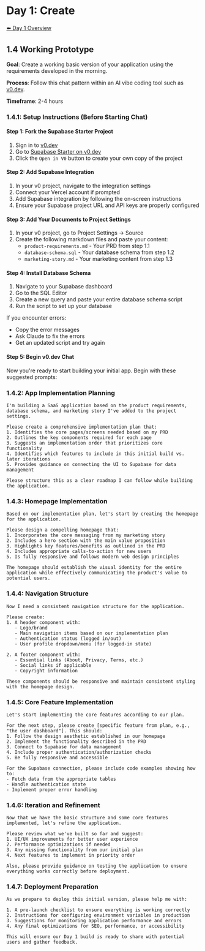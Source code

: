# Day 1: Create

[⬅️ Day 1 Overview](README.md)

## 1.4 Working Prototype

**Goal**: Create a working basic version of your application using the requirements developed in the morning.

**Process**: Follow this chat pattern within an AI vibe coding tool such as [v0.dev](https://www.v0.dev).

**Timeframe**: 2-4 hours

### 1.4.1: Setup Instructions (Before Starting Chat)

#### Step 1: Fork the Supabase Starter Project
1. Sign in to [v0.dev](https://v0.dev)
2. Go to [Supabase Starter on v0.dev](https://v0.dev/community/supabase-starter-VLaYTHTngZT)
3. Click the `Open in V0` button to create your own copy of the project

#### Step 2: Add Supabase Integration 
1. In your v0 project, navigate to the integration settings
2. Connect your Vercel account if prompted
3. Add Supabase integration by following the on-screen instructions
4. Ensure your Supabase project URL and API keys are properly configured

#### Step 3: Add Your Documents to Project Settings
1. In your v0 project, go to Project Settings → Source
2. Create the following markdown files and paste your content:
   - `product-requirements.md` - Your PRD from step 1.1
   - `database-schema.sql` - Your database schema from step 1.2
   - `marketing-story.md` - Your marketing content from step 1.3

#### Step 4: Install Database Schema
1. Navigate to your Supabase dashboard
2. Go to the SQL Editor
3. Create a new query and paste your entire database schema script
4. Run the script to set up your database

If you encounter errors:
- Copy the error messages
- Ask Claude to fix the errors
- Get an updated script and try again

#### Step 5: Begin v0.dev Chat

Now you're ready to start building your initial app. Begin with these suggested prompts:

### 1.4.2: App Implementation Planning

```
I'm building a SaaS application based on the product requirements, database schema, and marketing story I've added to the project settings.

Please create a comprehensive implementation plan that:
1. Identifies the core pages/screens needed based on my PRD
2. Outlines the key components required for each page
3. Suggests an implementation order that prioritizes core functionality
4. Identifies which features to include in this initial build vs. later iterations
5. Provides guidance on connecting the UI to Supabase for data management

Please structure this as a clear roadmap I can follow while building the application.
```

### 1.4.3: Homepage Implementation

```
Based on our implementation plan, let's start by creating the homepage for the application.

Please design a compelling homepage that:
1. Incorporates the core messaging from my marketing story
2. Includes a hero section with the main value proposition
3. Highlights key features/benefits as outlined in the PRD
4. Includes appropriate calls-to-action for new users
5. Is fully responsive and follows modern web design principles

The homepage should establish the visual identity for the entire application while effectively communicating the product's value to potential users.
```

### 1.4.4: Navigation Structure

```
Now I need a consistent navigation structure for the application.

Please create:
1. A header component with:
   - Logo/brand
   - Main navigation items based on our implementation plan
   - Authentication status (logged in/out)
   - User profile dropdown/menu (for logged-in state)

2. A footer component with:
   - Essential links (About, Privacy, Terms, etc.)
   - Social links if applicable
   - Copyright information

These components should be responsive and maintain consistent styling with the homepage design.
```

### 1.4.5: Core Feature Implementation

```
Let's start implementing the core features according to our plan.

For the next step, please create [specific feature from plan, e.g., "the user dashboard"]. This should:
1. Follow the design aesthetic established in our homepage
2. Implement the functionality described in the PRD
3. Connect to Supabase for data management
4. Include proper authentication/authorization checks
5. Be fully responsive and accessible

For the Supabase connection, please include code examples showing how to:
- Fetch data from the appropriate tables
- Handle authentication state
- Implement proper error handling
```

### 1.4.6: Iteration and Refinement

```
Now that we have the basic structure and some core features implemented, let's refine the application.

Please review what we've built so far and suggest:
1. UI/UX improvements for better user experience
2. Performance optimizations if needed
3. Any missing functionality from our initial plan
4. Next features to implement in priority order

Also, please provide guidance on testing the application to ensure everything works correctly before deployment.
```

### 1.4.7: Deployment Preparation

```
As we prepare to deploy this initial version, please help me with:

1. A pre-launch checklist to ensure everything is working correctly
2. Instructions for configuring environment variables in production
3. Suggestions for monitoring application performance and errors
4. Any final optimizations for SEO, performance, or accessibility

This will ensure our Day 1 build is ready to share with potential users and gather feedback.
``` 